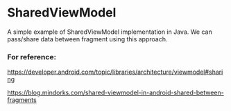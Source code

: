 # SharedViewModel
A simple example of SharedViewModel implementation in Java. We can pass/share data between fragment using this approach.

### For reference:
https://developer.android.com/topic/libraries/architecture/viewmodel#sharing

https://blog.mindorks.com/shared-viewmodel-in-android-shared-between-fragments
